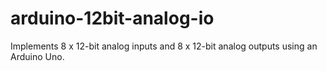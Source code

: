 # arduino-12bit-analog-io
Implements 8 x 12-bit analog inputs and 8 x 12-bit analog outputs using an Arduino Uno.
